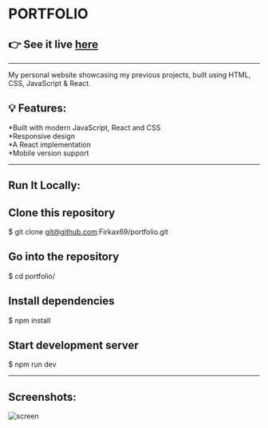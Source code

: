 # PORTFOLIO

## 👉 See it live [here](url)


-  -  -  -  -  -  -  -  -  -  -  -  -  -  -  -  - 


My personal website showcasing my previous projects, built using HTML, CSS, JavaScript & React.

## 💡 Features:

*Built with modern JavaScript, React and CSS<br/>
*Responsive design<br/>
*A React implementation<br/>
*Mobile version support<br/>
    

-  -  -  -  -  -  -  -  -  -  -  -  -  -  -  -  -  

## Run It Locally:

## Clone this repository
$ git clone git@github.com:Firkax69/portfolio.git

## Go into the repository
$ cd portfolio/

## Install dependencies
$ npm install

## Start development server
$ npm run dev


-  -  -  -  -  -  -  -  -  -  -  -  -  -  -  -  -  

## Screenshots:

![screen](https://github.com/user-attachments/assets/dc6447f3-19c0-4ecc-be13-624a95f5ac03)
